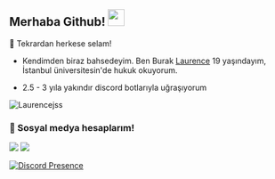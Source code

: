 ## Merhaba Github! <img src="https://raw.githubusercontent.com/iampavangandhi/iampavangandhi/master/gifs/Hi.gif" width="30px">


🎉 Tekrardan herkese selam!

- Kendimden biraz bahsedeyim. Ben Burak [Laurence](https://github.com/Laurencejs) 19 yaşındayım, İstanbul üniversitesin'de hukuk okuyorum.

- 2.5 - 3 yıla yakındır discord botlarıyla uğraşıyorum

<img src="https://komarev.com/ghpvc/?username=Laurencejss&label=Ziyaretçi%20Sayısı&color=552b75" alt="Laurencejss" />

<h3>🌟 Sosyal medya hesaplarım!</h3>
<p align="left">
     <a href="https://instagram.com/laurence1943xd" target"blank_"><img src="https://img.shields.io/badge/INSTAGRAM%20-DC3175.svg?&style=for-the-badge&logo=instagram&logoColor=white"></a>
 <a href="https://open.spotify.com/user/0k6yyu8khng58kmelml3u23hd" target"blank_"><img src="https://img.shields.io/badge/Spotify%20-1ed760.svg?&style=for-the-badge&logo=spotify&logoColor=white"></a>
    
   
[![Discord Presence](https://lanyard.cnrad.dev/api/883743029775695913)](https://discord.com/users/883743029775695913)

</p>
